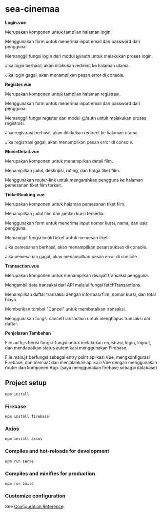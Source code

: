 # sea-cinemaa

__Login.vue__

Merupakan komponen untuk tampilan halaman login.

Menggunakan form untuk menerima input email dan password dari pengguna.

Memanggil fungsi login dari modul @/auth untuk melakukan proses login.

Jika login berhasil, akan dilakukan redirect ke halaman utama.

Jika login gagal, akan menampilkan pesan error di console.


__Register.vue__

Merupakan komponen untuk tampilan halaman registrasi.

Menggunakan form untuk menerima input email dan password dari pengguna.

Memanggil fungsi register dari modul @/auth untuk melakukan proses registrasi.

Jika registrasi berhasil, akan dilakukan redirect ke halaman utama.

Jika registrasi gagal, akan menampilkan pesan error di console.


__MovieDetail.vue__

Merupakan komponen untuk menampilkan detail film.

Menampilkan judul, deskripsi, rating, dan harga tiket film.

Menggunakan router-link untuk mengarahkan pengguna ke halaman pemesanan tiket film terkait.

__TicketBooking.vue__

Merupakan komponen untuk halaman pemesanan tiket film.

Menampilkan judul film dan jumlah kursi tersedia.

Menggunakan form untuk menerima input nomor kursi, nama, dan usia pengguna.

Memanggil fungsi bookTicket untuk memesan tiket.

Jika pemesanan berhasil, akan menampilkan pesan sukses di console.

Jika pemesanan gagal, akan menampilkan pesan error di console.

__Transaction.vue__

Merupakan komponen untuk menampilkan riwayat transaksi pengguna.

Mengambil data transaksi dari API melalui fungsi fetchTransactions.

Menampilkan daftar transaksi dengan informasi film, nomor kursi, dan total biaya.

Memberikan tombol "Cancel" untuk membatalkan transaksi.

Menggunakan fungsi cancelTransaction untuk menghapus transaksi dari daftar.

__Penjelasan Tambahan__

File auth.js berisi fungsi-fungsi untuk melakukan registrasi, login, logout, dan mendapatkan status autentikasi menggunakan Firebase.

File main.js berfungsi sebagai entry point aplikasi Vue, mengkonfigurasi Firebase, dan memuat dan menjalankan aplikasi Vue dengan menggunakan router dan komponen App. (saya menggunakan firebase sebagai database)
## Project setup
```
npm install
```
### Firebase
```
npm install firebase
```
### Axios
```
npm install axios
```
### Compiles and hot-reloads for development
```
npm run serve
```

### Compiles and minifies for production
```
npm run build
```

### Customize configuration
See [Configuration Reference](https://cli.vuejs.org/config/).
